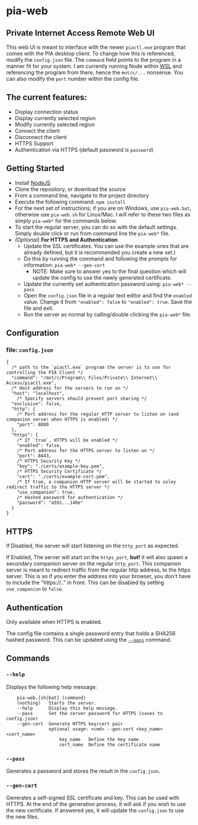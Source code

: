 # pia-web

## Private Internet Access Remote Web UI

This web UI is meant to interface with the newer `piactl.exe` program that comes with the PIA desktop client. To change how this is referenced, modify the `config.json` file. The `command` field points to the program in a manner fit for your system. I am currently running Node within [WSL](https://en.wikipedia.org/wiki/Windows_Subsystem_for_Linux) and referencing the program from there, hence the `mnt/c/...` nonsense. You can also modify the `port` number within the config file.

## The current features:

- Display connection status
- Display currently selected region
- Modify currently selected region
- Connect the client
- Disconnect the client
- HTTPS Support
- Authentication via HTTPS (default password is `password`)

## Getting Started

- Install [NodeJS](https://nodejs.org/en/)
- Clone the repository, or download the source
- From a command line, navigate to the project directory
- Execute the following command: `npm install`
- For the next set of instructions; if you are on Windows, use `pia-web.bat`, otherwise use `pia-web.sh` for Linux/Mac. I will refer to these two files as simply `pia-web*` for the commands below.
- To start the regular server, you can do so with the default settings. Simply double click or run from command line the `pia-web*` file.
- _(Optional)_ __For HTTPS and Authentication__
  - Update the SSL certificates. You can use the example ones that are already defined, but it is recommended you create a new set.)
  - Do this by running the command and following the prompts for information: `pia-web* --gen-cert`
    - NOTE: Make sure to answer `y`es to the final question which will update the config to use the newly generated certificate.
  - Update the currently set authentication password using: `pia-web* --pass`
  - Open the `config.json` file in a regular text editor and find the `enabled` value. Change it from `"enabled": false` to `"enabled": true`. Save the file and exit.
  - Run the server as normal by calling/double clicking the `pia-web*` file.

## Configuration

### file: `config.json`

```jsonc
{
  /* path to the `piactl.exe` program the server is to use for controlling the PIA Client */
  "command": "/mnt/c/Program\\ Files/Private\\ Internet\\ Access/piactl.exe",
  /* Host address for the servers to run on */
  "host": "localhost",
    /* Specify servers should prevent port sharing */
  "exclusive": false,
  "http": {
    /* Port address for the regular HTTP server to listen on (and companion server when HTTPS is enabled) */
    "port": 8080
  },
  "https": {
    /* If `true`, HTTPS will be enabled */
    "enabled": false,
    /* Port address for the HTTPS server to listen on */
    "port": 8443,
    /* HTTPS Security Key */
    "key": "./certs/example-key.pem",
    /* HTTPS Security Certificate */
    "cert": "./certs/example-cert.pem",
    /* If true, a companion HTTP server will be started to soley redirect traffic to the HTTPS server */
    "use_companion": true,
    /* Hashed password for authentication */
    "password": "a591...146e"
  }
}
```

## HTTPS

If Disabled, the server will start listening on the `http_port` as expected.

If Enabled, The server will start on the `https_port`, __but!__ it will also spawn a secondary companion server on the regular `http_port`. This companion server is meant to redirect traffic from the regular http address, to the https server. This is so if you enter the address into your browser, you don't have to include the "https://.." in front. This can be disabled by setting `use_companion` to `false`.

## Authentication

Only available when HTTPS is enabled.

The config file contains a single password entry that holds a SHA256 hashed password. This can be updated using the [`--pass`](#--pass) command.

## Commands

### `--help`

Displays the following help message:

```
    pia-web.[sh|bat] (command)
    (nothing)   Starts the server.
    --help      Display this help message.
    --pass      Set the server password for HTTPS (saves to config.json)
    --gen-cert  Generate HTTPS key/cert pair
                optional usage: <cmd> --gen-cert <key_name> <cert_name>
                    key_name   Define the key name
                    cert_name  Define the certificate name
```

### `--pass`

Generates a password and stores the result in the `config.json`.

### `--gen-cert`

Generates a self-signed SSL certificate and key. This can be used with HTTPS. At the end of the generation process, it will ask if you wish to use the new certificate. If answered yes, it will update the `config.json` to use the new files.